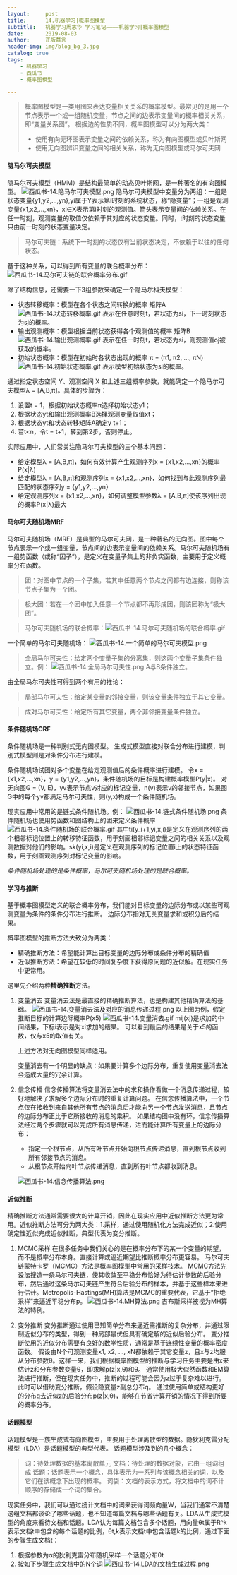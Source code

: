 ```yaml
---
layout:     post
title:      14.机器学习|概率图模型
subtitle:   机器学习周志华 学习笔记————机器学习|概率图模型
date:       2019-08-03
author:     正版慕言
header-img: img/blog_bg_3.jpg
catalog: true
tags:
    - 机器学习
    - 西瓜书
    - 概率图模型

---
```


> 概率图模型是一类用图来表达变量相关关系的概率模型。最常见的是用一个节点表示一个或一组随机变量，节点之间的边表示变量间的概率相关关系，即“变量关系图”。
> 根据边的性质不同，概率图模型可以分为两大类：
> 
> * 使用有向无环图表示变量之间的依赖关系，称为有向图模型或贝叶斯网
> * 使用无向图辨识变量之间的相关关系，称为无向图模型或马尔可夫网

#### 隐马尔可夫模型

隐马尔可夫模型（HMM）是结构最简单的动态贝叶斯网，是一种著名的有向图模型。
![西瓜书-14.隐马尔可夫模型.png](/img/西瓜书-14.隐马尔可夫模型.png)
隐马尔可夫模型中变量分为两组：一组是状态变量{y1,y2,...,yn},yi属于Y表示第i时刻的系统状态，称“隐变量”；一组是观测变量{x1,x2,...,xn}，xi∈X表示第i时刻的观测值。箭头表示变量间的依赖关系。在任一时刻，观测变量的取值仅依赖于其对应的状态变量。同时，t时刻的状态变量只由前一时刻的状态变量决定。
> 马尔可夫链：系统下一时刻的状态仅有当前状态决定，不依赖于以往的任何状态。

基于这种关系，可以得到所有变量的联合概率分布：
![西瓜书-14.马尔可夫链的联合概率分布.gif](/img/西瓜书-14.马尔可夫链的联合概率分布.gif)

除了结构信息，还需要一下3组参数来确定一个隐马尔科夫模型：

* 状态转移概率：模型在各个状态之间转换的概率 矩阵A
![西瓜书-14.状态转移概率.gif](/img/西瓜书-14.状态转移概率.gif)
表示在任意时刻t，若状态为si，下一时刻状态为sj的概率。
* 输出观测概率：模型根据当前状态获得各个观测值的概率 矩阵B
![西瓜书-14.输出观测概率.gif](/img/西瓜书-14.输出观测概率.gif)
表示在任一时刻t，若状态为si，则观测值oj被获取的概率。
* 初始状态概率：模型在初始时各状态出现的概率 **π** = (π1, π2, ..., πN)
![西瓜书-14.初始状态概率.gif](/img/西瓜书-14.初始状态概率.gif)
表示模型初始状态为si的概率。

通过指定状态空间 Y、观测空间 X 和上述三组概率参数，就能确定一个隐马尔可夫模型λ = [A,B,π]。具体的步骤为：

1. 设置t = 1，根据初始状态概率π选择初始状态y1；
2. 根据状态yt和输出观测概率B选择观测变量取值xt；
3. 根据状态yt和状态转移矩阵A确定y t+1；
4. 若t<n，令t = t+1，转到第2步，否则停止。

实际应用中，人们常关注隐马尔可夫模型的三个基本问题：

* 给定模型λ = [A,B,π]，如何有效计算产生观测序列x = {x1,x2,...,xn}的概率P(x|λ)
* 给定模型λ = [A,B,π]和观测序列x = {x1,x2,...,xn}，如何找到与此观测序列最匹配的状态序列y = {y1,y2,...,yn}
* 给定观测序列x = {x1,x2,...,xn}，如何调整模型参数λ = [A,B,π]使该序列出现的概率P(x|λ)最大

#### 马尔可夫随机场MRF
马尔可夫随机场（MRF）是典型的马尔可夫网，是一种著名的无向图。图中每个节点表示一个或一组变量，节点间的边表示变量间的依赖关系。马尔可夫随机场有一组势函数（或称“因子”），是定义在变量子集上的非负实函数，主要用于定义概率分布函数。

> 团：对图中节点的一个子集，若其中任意两个节点之间都有边连接，则称该节点子集为一个团。

> 极大团：若在一个团中加入任意一个节点都不再形成团，则该团称为“极大团”。

> 马尔可夫随机场的联合概率：![西瓜书-14.马尔可夫随机场的联合概率.gif](/img/西瓜书-14.马尔可夫随机场的联合概率.gif)

一个简单的马尔可夫随机场：
![西瓜书-14.一个简单的马尔可夫模型.png](/img/西瓜书-14.一个简单的马尔可夫模型.png)

> 全局马尔可夫性：给定两个变量子集的分离集，则这两个变量子集条件独立。例：
> ![西瓜书-14.全局马尔可夫性.png](/img/西瓜书-14.全局马尔可夫性.png)
> A与B条件独立。

由全局马尔可夫性可得到两个有用的推论：
> 局部马尔可夫性：给定某变量的邻接变量，则该变量条件独立于其它变量。

> 成对马尔可夫性：给定所有其它变量，两个非邻接变量条件独立。

#### 条件随机场CRF
条件随机场是一种判别式无向图模型。
生成式模型直接对联合分布进行建模，判别式模型则是对条件分布进行建模。

条件随机场试图对多个变量在给定观测值后的条件概率进行建模。
令x = {x1,x2,...,xn}，y = {y1,y2,...,yn}，条件随机场的目标是构建概率模型P(y|x)。
对无向图G = (V, E)，yv表示节点v对应的标记变量，n(v)表示v的邻接节点，如果图G中的每个yv都满足马尔可夫性，则(y,x)构成一个条件随机场。

现实应用中常用的是链式条件随机场。例：
![西瓜书-14.链式条件随机场.png](/img/西瓜书-14.链式条件随机场.png)
条件随机场也使用势函数和图结构上的团来定义条件概率
![西瓜书-14.条件随机场的联合概率.gif](/img/西瓜书-14.条件随机场的联合概率.gif)
其中ti(y_i+1,yi,x,i)是定义在观测序列的两个相邻标记位置上的转移特征函数，用于刻画相邻标记变量之间的相关关系以及观测数据对他们的影响。sk(yi,x,i)是定义在观测序列的标记位置i上的状态特征函数，用于刻画观测序列对标记变量的影响。

*条件随机场处理的是条件概率，马尔可夫随机场处理的是联合概率。*

#### 学习与推断
基于概率图模型定义的联合概率分布，我们能对目标变量的边际分布或以某些可观测变量为条件的条件分布进行推断。
边际分布指对无关变量求和或积分后的结果。

概率图模型的推断方法大致分为两类：

* 精确推断方法：希望能计算出目标变量的边际分布或条件分布的精确值
* 近似推断方法：希望在较低的时间复杂度下获得原问题的近似解。在现实任务中更常用。

这里先介绍两种**精确推断**方法。

1. 变量消去
变量消去法是最直接的精确推断算法，也是构建其他精确算法的基础。
![西瓜书-14.变量消去法及对应的消息传递过程.png](/img/西瓜书-14.变量消去法及对应的消息传递过程.png)
以上图为例，假定推断目标的计算边际概率P(x5)
![西瓜书-14.变量消去.gif](/img/西瓜书-14.变量消去.gif)
mij(xj)是求加的中间结果，下标i表示是对xi求加的结果。
可以看到最后的结果是关于x5的函数，仅与x5的取值有关。

    上述方法对无向图模型同样适用。

    变量消去有一个明显的缺点：如果要计算多个边际分布，重复使用变量消去法会造成大量的冗余计算。
    
2. 信念传播
信念传播算法将变量消去法中的求和操作看做一个消息传递过程，较好地解决了求解多个边际分布时的重复计算问题。
在信念传播算法中，一个节点仅在接收到来自其他所有节点的消息后才能向另一个节点发送消息，且节点的边际分布正比于它所接收的消息的乘积。
如果结构图中没有环，信念传播算法经过两个步骤就可以完成所有消息传递，进而能计算所有变量上的边际分布：

    * 指定一个根节点，从所有叶节点开始向根节点传递消息，直到根节点收到所有邻接节点的消息。
    * 从根节点开始向叶节点传递消息，直到所有叶节点都收到消息。
    
    ![西瓜书-14.信念传播算法.png](/img/西瓜书-14.信念传播算法.png)
    
#### 近似推断
精确推断方法通常需要很大的计算开销，因此在现实应用中近似推断方法更为常用。近似推断方法可分为两大类：1.采样，通过使用随机化方法完成近似；2.使用确定性近似完成近似推断，典型代表为变分推断。
1. MCMC采样
在很多任务中我们关心的是在概率分布下的某一个变量的期望，而不是概率分布本身。直接计算或逼近期望比推断概率分布更容易。
马尔可夫链蒙特卡罗（MCMC）方法是概率图模型中常用的采样技术。
MCMC方法先设法搜造一条马尔可夫链，使其收敛至平稳分布恰好为待估计参数的后验分布，然后通过这条马尔可夫链产生符合后验分布的样本，并基于这些样本来进行估计。Metropolis-Hastings(MH)算法是MCMC的重要代表，它基于“拒绝采样”来逼近平稳分布p。
![西瓜书-14.MH算法.png](/img/西瓜书-14.MH算法.png)
吉布斯采样被视为MH算法的特例。

2. 变分推断
变分推断通过使用已知简单分布来逼近需推断的复杂分布，并通过限制近似分布的类型，得到一种局部最优但具有确定解的近似后验分布。
变分推断使用的近似分布需要有良好的数学性质，通常是基于连续性变量的概率密度函数。
假设由N个可观测变量x1, x2, ..., xN都依赖于其它变量z，且x与z均服从分布参数θ。这样一来，我们根据概率图模型的推断与学习任务主要是由x来估计z和分布参数变量θ，即求解p(z|x,θ)和θ。
通常使用极大似然函数和EM算法进行推断，但在现实任务中，推断的过程可能会因为z过于复杂难以进行。此时可以借助变分推断，假设隐变量z副总分布q。
通过使用简单或结构更好的分布q去近似z的后验分布p(z|x,θ)，能够在节省计算开销的情况下得到所要的概率分布。

#### 话题模型
话题模型是一族生成式有向图模型，主要用于处理离散型的数据。隐狄利克雷分配模型（LDA）是话题模型的典型代表。
话题模型涉及到的几个概念：
> 词：待处理数据的基本离散单元
> 文档：待处理的数据对象，它由一组词组成
> 话题：话题表示一个概念，具体表示为一系列与该概念相关的词，以及它们在该概念下出现的概率。
> 词袋：文档的表示方式，将文档中的词不计顺序的存储成一个词的集合。

现实任务中，我们可以通过统计文档中的词来获得词频向量W，当我们通常不清楚这组文档都谈论了哪些话题，也不知道每篇文档与哪些话题有关。LDA从生成式模型的角度来看待文档和话题。LDA认为每篇文档包含多个话题，用向量θt属于R^k表示文档t中包含的每个话题的比例，θt,k表示文档t中包含话题k的比例，通过下面的步骤生成文档t：

1. 根据参数为α的狄利克雷分布随机采样一个话题分布θt
2. 按如下步骤生成文档中的N个词
![西瓜书-14.LDA的文档生成过程.png](/img/西瓜书-14.LDA的文档生成过程.png)
